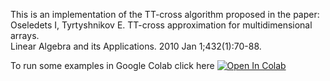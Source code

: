 This is an implementation of the TT-cross algorithm proposed in the paper:  
Oseledets I, Tyrtyshnikov E. TT-cross approximation for multidimensional arrays.  
Linear Algebra and its Applications. 2010 Jan 1;432(1):70-88.

To run some examples in Google Colab click here [![Open In Colab](https://colab.research.google.com/assets/colab-badge.svg)](https://colab.research.google.com/github/LuchnikovI/Jax-based-TT-cross-implementation/blob/master/TT_cross_some_examples.ipynb)
